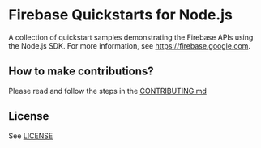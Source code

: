 # Firebase Quickstarts for Node.js

A collection of quickstart samples demonstrating the Firebase APIs using the Node.js SDK. For more information, see https://firebase.google.com.

## How to make contributions?
Please read and follow the steps in the [CONTRIBUTING.md](CONTRIBUTING.md)

## License
See [LICENSE](LICENSE)
